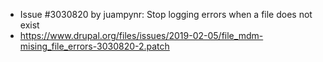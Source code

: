 * Issue #3030820 by juampynr: Stop logging errors when a file does not exist
 * https://www.drupal.org/files/issues/2019-02-05/file_mdm-mising_file_errors-3030820-2.patch
